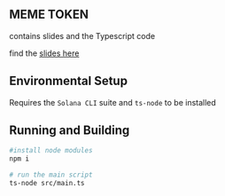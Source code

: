 ## MEME TOKEN

contains slides and the Typescript code

find the [slides here](https://docs.google.com/presentation/d/168iJGHFbu3IS6ow3EmC5SALfMv3EfAZ9DPfqrEgXoEk/edit?usp=sharing)

## Environmental Setup

Requires the `Solana CLI` suite and `ts-node` to be installed

## Running and Building

```bash
#install node modules
npm i

# run the main script
ts-node src/main.ts
```
